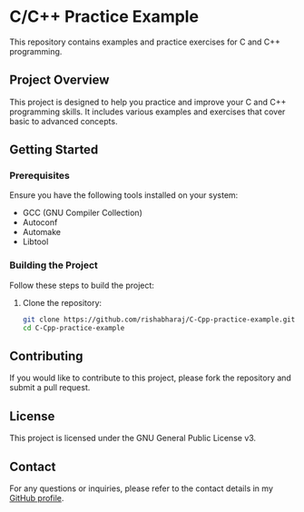 # C/C++ Practice Example

This repository contains examples and practice exercises for C and C++ programming.

## Project Overview

This project is designed to help you practice and improve your C and C++ programming skills. It includes various examples and exercises that cover basic to advanced concepts.

## Getting Started

### Prerequisites

Ensure you have the following tools installed on your system:

- GCC (GNU Compiler Collection)
- Autoconf
- Automake
- Libtool

### Building the Project

Follow these steps to build the project:

1. Clone the repository:
   ```sh
   git clone https://github.com/rishabharaj/C-Cpp-practice-example.git
   cd C-Cpp-practice-example
   ```

## Contributing

If you would like to contribute to this project, please fork the repository and submit a pull request.

## License

This project is licensed under the GNU General Public License v3.

## Contact

For any questions or inquiries, please refer to the contact details in my [GitHub profile](https://github.com/rishabharaj).
